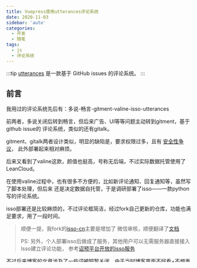 ```yaml
---
title: Vuepress使用utterances评论系统
date: 2020-11-03
sidebar: 'auto'
categories:
  - 开发
  - 随笔
tags:
  - js
  - 评论系统
---
```


:::tip
[utterances](https://utteranc.es/) 是一款基于 GitHub issues 的评论系统。
:::

<!-- more -->

## 前言

我用过的评论系统先后有：多说-畅言-gitment-valine-isso-utterances

前两者，多说关闭后转到畅言，但后来广告、UI等等问题主动转到gitment，基于github issue的
评论系统，类似的还有gitalk。

gitment、gitalk两者设计类似，明显的缺陷是，要求权限过多，且有
[安全性争议](https://blog.wolfogre.com/posts/security-problem-of-gitment/)，
此外部署起来相对麻烦。

后来又看到了valine这款，颜值也挺高，号称无后端，不过实际数据托管使用了LeanCloud。

在使用valine过程中，也有很多不方便的，比如新评论通知、回复通知等，虽然写了脚本处理，但后来
还是决定数据自托管，于是调研部署了isso——一款python写的评论系统。

isso部署还是比较麻烦的，不过评论框简洁，经过fork自己更新的仓库，功能也满足要求，用了一段时间。

> 顺便一提，我fork的[isso-cn](https://github.com/staugur/isso-cn)主要是增加了
> 微信审核，顺便翻译了[文档](https://isso-cn.rtfd.vip)
>
> PS: 另外，个人部署isso后做成了服务，其他用户可以无需服务器直接接入Isso建立评论功能，
> 参考[诏预平台开放的isso服务](https://open.saintic.com/openservice/isso)

不过后来博客的文章涉及了一些词被短暂关闭，由于当时博客界面不好看+不想再重构，所以
又迁移到GitHub Pages/Vuepress，评论系统也换成了utterances，故有此文。

## Utterances comment

官方站点及说明：[https://utteranc.es](https://utteranc.es/)

### 特点

- 开源。📖
- 没有追踪，没有广告，永久免费。♻️
- 不保留数据，所有数据保存在用户 GitHub issue 中。📚
- 有源于 Github primer 的多个主题。🌈
- 轻量化，没有字体下载，没有 JS 框架加载，没有polyfills。🍜

轻量、配置简单，UI美观，一致的issue体验等。

### 如何工作

Utterances加载时，将使用GitHub [issue search api](https://developer.github.com/v3/search/#search-issues)根据 `url`, `pathname` 或 `title` 查找与页面相关的issue。
如果找不到与页面匹配的issue，即没有评论。
当有人首次发表评论时，[utterances-bot](https://github.com/utterances-bot)会自动创建一个issue。

要发表评论，用户必须授权utterances app以代表用户发帖，或者，用户可以直接在GitHub issue上评论。

### 安装使用

确保有个公开仓库，然后安装[utterances app](https://github.com/apps/utterances)配置
它允许调用的仓库，之后需要评论的页面引入client.js就可以了。

引入client.js需要设置一些参数，详情还是参考官网。

以后用户发表评论只需要点击登录通过OAuth App授权utterances即可。

![](https://static.saintic.com/picbed/staugur/2020/11/03/utterancesapp.png)

### 备注

- utterances默认使用的服务部署在cloudflare，国内访问速度可能并不理想。

- utterances实际上可以自行部署的，国人有基于其版本开发的中文版：[beaudar](https://beaudar.lipk.org/)

## Vuepress utterances

### 单组件

前面有说博客迁移到github pages，用的vuepress生成的静态站点，评论也切换为utterances，但是
目前网上我好像没找到vuepress集成utterances的插件，所以写了一个全局组件：

```vue
<template>
    <div id="comment"></div>
</template>

<script>
export default {
    name: 'Utterances',
    methods: {
        initValine() {
            let utterances = window.document.createElement('script')
            utterances.type = 'text/javascript'
            utterances.async = true
            utterances.setAttribute('issue-term', 'pathname')
            utterances.setAttribute('theme', 'github-light')
            utterances.setAttribute('repo', 'staugur/staugur.github.io')
            utterances.crossorigin = 'anonymous'
            utterances.src = 'https://utteranc.es/client.js'
            window.document.getElementById('comment').appendChild(utterances)
        }
    },
    mounted() {
        this.initValine()
    }
}
</script>

<style>
.utterances {
    position: relative;
    box-sizing: border-box;
    width: 100%;
    max-width: 760px;
    margin-left: 0;
    margin-right: auto;
}

.utterances-frame {
    position: absolute;
    left: 0;
    right: 0;
    width: 1px;
    min-width: 100%;
    max-width: 100%;
    height: 100%;
    border: 0;
}
</style>
```

用法：

上传代码保存在你的 `.vuepress/components/` 下，会被自动注册为全局组件，之后在markdown
文章底部放入 `<Utterances />` 即可加载评论。

### 插件化

不过上述组件需要手动引入，用起来不是很方便，所以我研究参考
[vuepress-plugin-comment](https://github.com/dongyuanxin/vuepress-plugin-comment)、
[@ido-design/vuepress-plugin-comment](https://github.com/Timi-design/vuepress-plugin-timi/tree/master/vuepress-plugin-comments)实现了
vuepress-plugin-utterances

github: [staugur/vuepress-plugin-utterances](https://github.com/staugur/vuepress-plugin-utterances)

npm package: [@saintic/vuepress-plugin-utterances](https://www.npmjs.com/package/@saintic/vuepress-plugin-utterances)

demo: 本站底部
